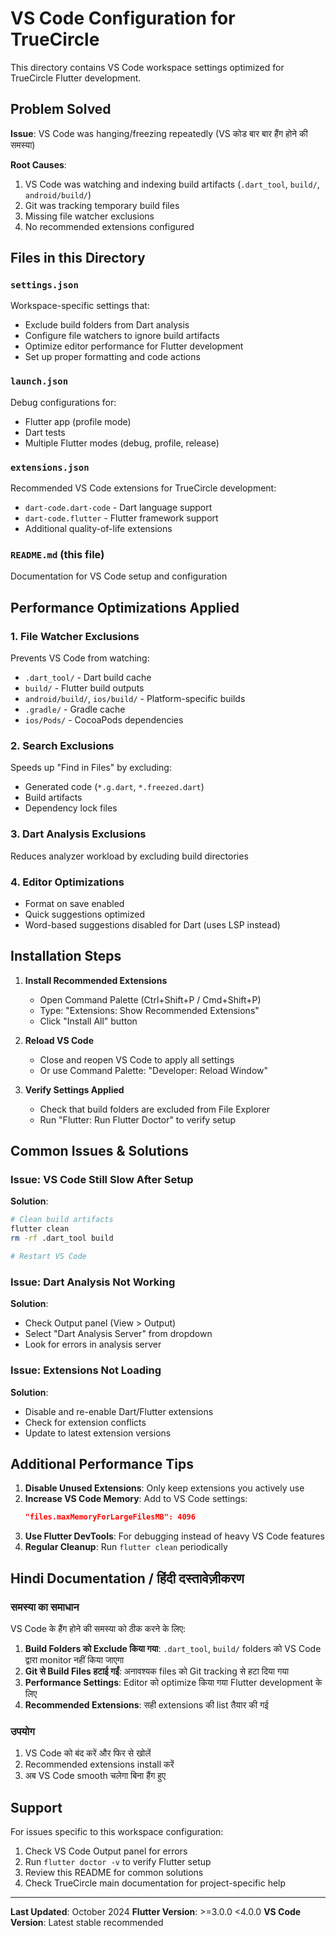 # VS Code Configuration for TrueCircle

This directory contains VS Code workspace settings optimized for TrueCircle Flutter development.

## Problem Solved

**Issue**: VS Code was hanging/freezing repeatedly (VS कोड बार बार हैंग होने की समस्या)

**Root Causes**:
1. VS Code was watching and indexing build artifacts (`.dart_tool`, `build/`, `android/build/`)
2. Git was tracking temporary build files
3. Missing file watcher exclusions
4. No recommended extensions configured

## Files in this Directory

### `settings.json`
Workspace-specific settings that:
- Exclude build folders from Dart analysis
- Configure file watchers to ignore build artifacts
- Optimize editor performance for Flutter development
- Set up proper formatting and code actions

### `launch.json`
Debug configurations for:
- Flutter app (profile mode)
- Dart tests
- Multiple Flutter modes (debug, profile, release)

### `extensions.json`
Recommended VS Code extensions for TrueCircle development:
- `dart-code.dart-code` - Dart language support
- `dart-code.flutter` - Flutter framework support
- Additional quality-of-life extensions

### `README.md` (this file)
Documentation for VS Code setup and configuration

## Performance Optimizations Applied

### 1. File Watcher Exclusions
Prevents VS Code from watching:
- `.dart_tool/` - Dart build cache
- `build/` - Flutter build outputs
- `android/build/`, `ios/build/` - Platform-specific builds
- `.gradle/` - Gradle cache
- `ios/Pods/` - CocoaPods dependencies

### 2. Search Exclusions
Speeds up "Find in Files" by excluding:
- Generated code (`*.g.dart`, `*.freezed.dart`)
- Build artifacts
- Dependency lock files

### 3. Dart Analysis Exclusions
Reduces analyzer workload by excluding build directories

### 4. Editor Optimizations
- Format on save enabled
- Quick suggestions optimized
- Word-based suggestions disabled for Dart (uses LSP instead)

## Installation Steps

1. **Install Recommended Extensions**
   - Open Command Palette (Ctrl+Shift+P / Cmd+Shift+P)
   - Type: "Extensions: Show Recommended Extensions"
   - Click "Install All" button

2. **Reload VS Code**
   - Close and reopen VS Code to apply all settings
   - Or use Command Palette: "Developer: Reload Window"

3. **Verify Settings Applied**
   - Check that build folders are excluded from File Explorer
   - Run "Flutter: Run Flutter Doctor" to verify setup

## Common Issues & Solutions

### Issue: VS Code Still Slow After Setup
**Solution**: 
```bash
# Clean build artifacts
flutter clean
rm -rf .dart_tool build

# Restart VS Code
```

### Issue: Dart Analysis Not Working
**Solution**:
- Check Output panel (View > Output)
- Select "Dart Analysis Server" from dropdown
- Look for errors in analysis server

### Issue: Extensions Not Loading
**Solution**:
- Disable and re-enable Dart/Flutter extensions
- Check for extension conflicts
- Update to latest extension versions

## Additional Performance Tips

1. **Disable Unused Extensions**: Only keep extensions you actively use
2. **Increase VS Code Memory**: Add to VS Code settings:
   ```json
   "files.maxMemoryForLargeFilesMB": 4096
   ```
3. **Use Flutter DevTools**: For debugging instead of heavy VS Code features
4. **Regular Cleanup**: Run `flutter clean` periodically

## Hindi Documentation / हिंदी दस्तावेज़ीकरण

### समस्या का समाधान
VS Code के हैंग होने की समस्या को ठीक करने के लिए:

1. **Build Folders को Exclude किया गया**: `.dart_tool`, `build/` folders को VS Code द्वारा monitor नहीं किया जाएगा
2. **Git से Build Files हटाई गईं**: अनावश्यक files को Git tracking से हटा दिया गया
3. **Performance Settings**: Editor को optimize किया गया Flutter development के लिए
4. **Recommended Extensions**: सही extensions की list तैयार की गई

### उपयोग
1. VS Code को बंद करें और फिर से खोलें
2. Recommended extensions install करें
3. अब VS Code smooth चलेगा बिना हैंग हुए

## Support

For issues specific to this workspace configuration:
1. Check VS Code Output panel for errors
2. Run `flutter doctor -v` to verify Flutter setup
3. Review this README for common solutions
4. Check TrueCircle main documentation for project-specific help

---

**Last Updated**: October 2024
**Flutter Version**: >=3.0.0 <4.0.0
**VS Code Version**: Latest stable recommended
